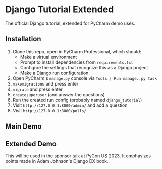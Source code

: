 
# Django Tutorial Extended

The official Django tutorial, extended for PyCharm demo uses.

## Installation

1. Clone this repo, open in PyCharm Professional, which should:
   - Make a virtual environment
   - Prompt to install dependencies from `requirements.txt`
   - Configure the settings that recognize this as a Django project
   - Make a Django run configuration
2. Open PyCharm's `manage.py` console via `Tools | Run manage..py task`
3. `makemigrations` and press enter
3. `migrate` and press enter
4. `createsuperuser` (and answer the questions)
5. Run the created run config (probably named `django_tutorial`)
6. Visit `http://127.0.0.1:8000/admin/` and add a question
7. Visit `http://127.0.0.1:8000/polls/`

## Main Demo



## Extended Demo

This will be used in the sponsor talk at PyCon US 2023.
It emphasizes points made in Adam Johnson's Django DX book.

